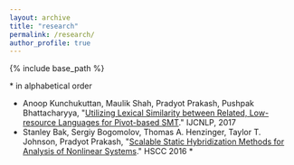 ```yaml
---
layout: archive
title: "research"
permalink: /research/
author_profile: true
---
```



{% include base_path %}

\* in alphabetical order

- Anoop Kunchukuttan, Maulik Shah, Pradyot Prakash, Pushpak Bhattacharyya, "[Utilizing Lexical Similarity between Related, Low-resource Languages for Pivot-based SMT](http://aclweb.org/anthology/I17-2048)." IJCNLP, 2017
- Stanley Bak, Sergiy Bogomolov, Thomas A. Henzinger, Taylor T. Johnson, Pradyot Prakash, "[Scalable Static Hybridization Methods for Analysis of Nonlinear Systems](http://stanleybak.com/papers/bak2016hscc.pdf)." HSCC 2016 \*
